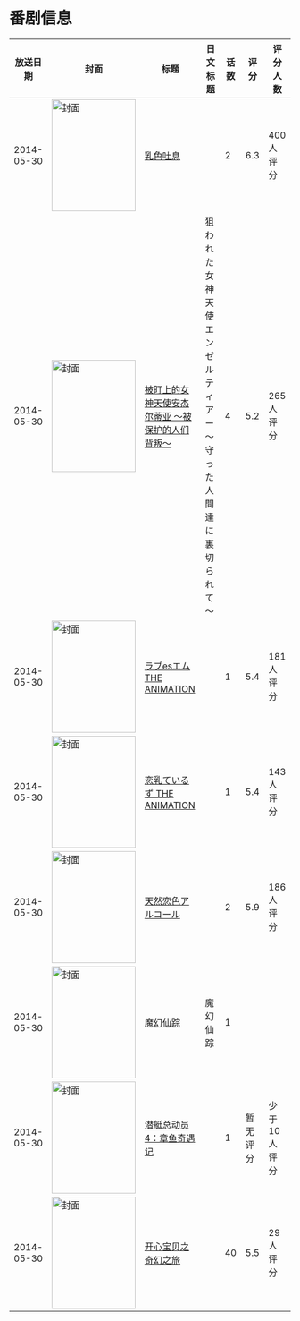 # 番剧信息

|放送日期|封面|标题|日文标题|话数|评分|评分人数|
|---|---|---|---|---|---|---|
|2014-05-30|<img src="https://bangumi.tv/img/no_icon_subject.png" alt="封面" style="width:150px;height:200px;object-fit:cover;">|[乳色吐息](https://bangumi.tv/subject/97550)||2|6.3|400人评分|
|2014-05-30|<img src="https://bangumi.tv/img/no_icon_subject.png" alt="封面" style="width:150px;height:200px;object-fit:cover;">|[被盯上的女神天使安杰尔蒂亚 ～被保护的人们背叛～](https://bangumi.tv/subject/100023)|狙われた女神天使エンゼルティアー ～守った人間達に裏切られて～|4|5.2|265人评分|
|2014-05-30|<img src="https://bangumi.tv/img/no_icon_subject.png" alt="封面" style="width:150px;height:200px;object-fit:cover;">|[ラブesエム THE ANIMATION](https://bangumi.tv/subject/100025)||1|5.4|181人评分|
|2014-05-30|<img src="https://bangumi.tv/img/no_icon_subject.png" alt="封面" style="width:150px;height:200px;object-fit:cover;">|[恋乳ているず THE ANIMATION](https://bangumi.tv/subject/104352)||1|5.4|143人评分|
|2014-05-30|<img src="https://bangumi.tv/img/no_icon_subject.png" alt="封面" style="width:150px;height:200px;object-fit:cover;">|[天然恋色アルコール](https://bangumi.tv/subject/104359)||2|5.9|186人评分|
|2014-05-30|<img src="https://lain.bgm.tv/pic/cover/c/ea/02/113333_FuGFa.jpg" alt="封面" style="width:150px;height:200px;object-fit:cover;">|[魔幻仙踪](https://bangumi.tv/subject/113333)|魔幻仙踪|1|||
|2014-05-30|<img src="https://lain.bgm.tv/pic/cover/c/5a/8f/130946_hzrpe.jpg" alt="封面" style="width:150px;height:200px;object-fit:cover;">|[潜艇总动员4：章鱼奇遇记](https://bangumi.tv/subject/130946)||1|暂无评分|少于10人评分|
|2014-05-30|<img src="https://lain.bgm.tv/pic/cover/c/ec/4b/320419_KcamH.jpg" alt="封面" style="width:150px;height:200px;object-fit:cover;">|[开心宝贝之奇幻之旅](https://bangumi.tv/subject/320419)||40|5.5|29人评分|
